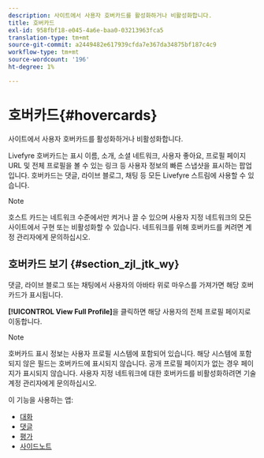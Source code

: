 ```yaml
---
description: 사이트에서 사용자 호버카드를 활성화하거나 비활성화합니다.
title: 호버카드
exl-id: 958fbf18-e045-4a6e-baa0-03213963fca5
translation-type: tm+mt
source-git-commit: a2449482e617939cfda7e367da34875bf187c4c9
workflow-type: tm+mt
source-wordcount: '196'
ht-degree: 1%

---
```


# 호버카드{#hovercards}

사이트에서 사용자 호버카드를 활성화하거나 비활성화합니다.

Livefyre 호버카드는 표시 이름, 소개, 소셜 네트워크, 사용자 좋아요, 프로필 페이지 URL 및 전체 프로필을 볼 수 있는 링크 등 사용자 정보의 빠른 스냅샷을 표시하는 팝업입니다. 호버카드는 댓글, 라이브 블로그, 채팅 등 모든 Livefyre 스트림에 사용할 수 있습니다.

>[!NOTE]
>
>호스트 카드는 네트워크 수준에서만 켜거나 끌 수 있으며 사용자 지정 네트워크의 모든 사이트에서 구현 또는 비활성화할 수 있습니다. 네트워크를 위해 호버카드를 켜려면 계정 관리자에게 문의하십시오.

## 호버카드 보기 {#section_zjl_jtk_wy}

댓글, 라이브 블로그 또는 채팅에서 사용자의 아바타 위로 마우스를 가져가면 해당 호버카드가 표시됩니다.

**[!UICONTROL View Full Profile]**&#x200B;을 클릭하면 해당 사용자의 전체 프로필 페이지로 이동합니다.

>[!NOTE]
>
>호버카드 표시 정보는 사용자 프로필 시스템에 포함되어 있습니다. 해당 시스템에 포함되지 않은 필드는 호버카드에 표시되지 않습니다. 공개 프로필 페이지가 없는 경우 페이지가 표시되지 않습니다. 사용자 지정 네트워크에 대한 호버카드를 비활성화하려면 기술 계정 관리자에게 문의하십시오.



이 기능을 사용하는 앱:

* [대화](/help/using/c-about-apps/c-chat-app/c-chat-app.md#c_chat_app)
* [댓글](/help/using/c-about-apps/c-comments/c-comments.md)
* [평가](/help/using/c-about-apps/c-reviews-app/c-reviews-app.md#c_reviews_app)
* [사이드노트](/help/using/c-about-apps/c-sidenotes-app/c-sidenotes-app.md#c_sidenotes_app)
